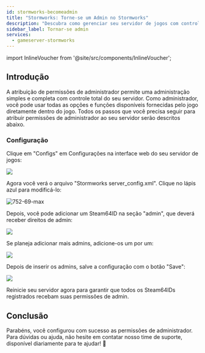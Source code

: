 ```yaml
---
id: stormworks-becomeadmin
title: "Stormworks: Torne-se um Admin no Stormworks"
description: "Descubra como gerenciar seu servidor de jogos com controle total de admin e simplifique a administração do servidor → Saiba mais agora"
sidebar_label: Tornar-se admin
services:
  - gameserver-stormworks
---
```


import InlineVoucher from '@site/src/components/InlineVoucher';

## Introdução
A atribuição de permissões de administrador permite uma administração simples e completa com controle total do seu servidor. Como administrador, você pode usar todas as opções e funções disponíveis fornecidas pelo jogo diretamente dentro do jogo. Todos os passos que você precisa seguir para atribuir permissões de administrador ao seu servidor serão descritos abaixo.  
<InlineVoucher />

### Configuração

Clique em "Configs" em Configurações na interface web do seu servidor de jogos:

![](https://screensaver01.zap-hosting.com/index.php/s/JgnbqrjwwZB7gsT/preview)

Agora você verá o arquivo "Stormworks server_config.xml". Clique no lápis azul para modificá-lo:

![752-69-max](https://screensaver01.zap-hosting.com/index.php/s/n7MdydSkB2CaBmW/preview)

Depois, você pode adicionar um Steam64ID na seção "admin", que deverá receber direitos de admin:

![](https://screensaver01.zap-hosting.com/index.php/s/jTbdLBEpTT7rasF/preview)

Se planeja adicionar mais admins, adicione-os um por um:

![](https://screensaver01.zap-hosting.com/index.php/s/EJts4nQ4JtfHQEQ/preview)

Depois de inserir os admins, salve a configuração com o botão "Save":

![](https://screensaver01.zap-hosting.com/index.php/s/zYDPRazLsAAA3xr/preview)

Reinicie seu servidor agora para garantir que todos os Steam64IDs registrados recebam suas permissões de admin. 


## Conclusão

Parabéns, você configurou com sucesso as permissões de administrador. Para dúvidas ou ajuda, não hesite em contatar nosso time de suporte, disponível diariamente para te ajudar! 🙂

<InlineVoucher />